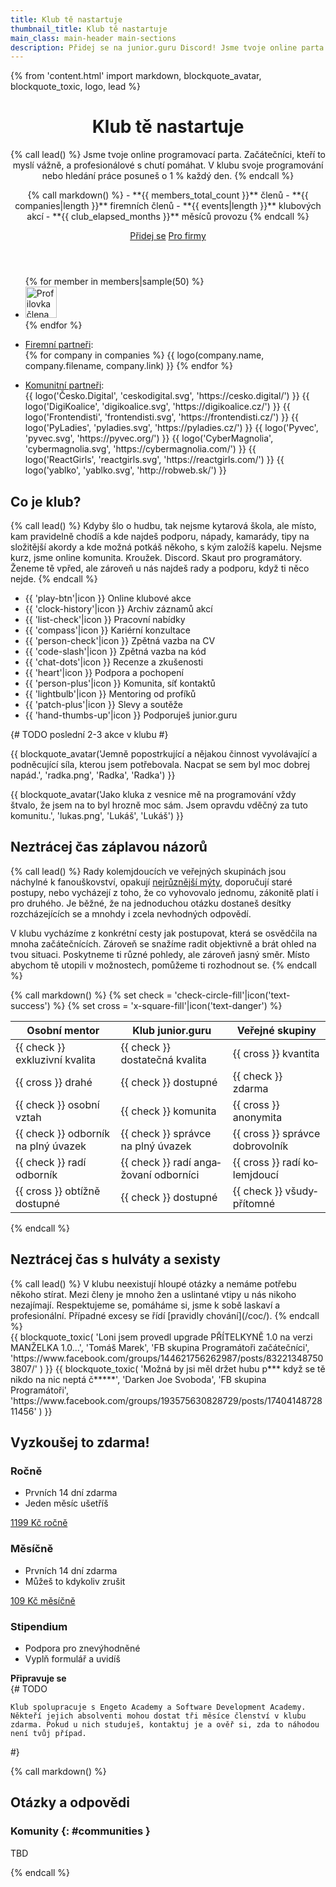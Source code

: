 ```yaml
---
title: Klub tě nastartuje
thumbnail_title: Klub tě nastartuje
main_class: main-header main-sections
description: Přidej se na junior.guru Discord! Jsme tvoje online parta začátečníků, kteří to myslí vážně, a profesionálů s chutí pomáhat. Svoje programování nebo hledání práce posuneš o 1 % každý den.
---
```

{% from 'content.html' import markdown, blockquote_avatar, blockquote_toxic, logo, lead %}

<header>
<h1>Klub tě nastartuje</h1>

{% call lead() %}
Jsme tvoje online programovací parta. Začátečníci, kteří to myslí vážně, a profesionálové s chutí pomáhat. V klubu svoje programování nebo hledání práce posuneš o 1 % každý den.
{% endcall %}

<div class="numbers">
{% call markdown() %}
- **{{ members_total_count }}** členů
- **{{ companies|length }}** firemních členů
- **{{ events|length }}** klubových akcí
- **{{ club_elapsed_months }}** měsíců provozu
{% endcall %}
</div>

<a class="btn btn-primary" href="#pricing">Přidej se</a>
<a class="btn btn-outline-primary" href="{{ 'hire-juniors/'|url }}">Pro firmy</a>
</header>

<div class="members">
    <ul class="members-list">
        {% for member in members|sample(50) %}
        <li class="members-item">
            <img width="50" height="50" class="members-image" src="{{ ('static/' + member.avatar_path)|url }}" alt="Profilovka člena {{ member.id }}">
        </li>
        {% endfor %}
    </ul>
</div>

<ul class="logos">
    <li class="logos-item logos-caption">
        <a href="{{ 'hire-juniors/'|url }}">Firemní partneři</a>:
    </li>
    {% for company in companies %}
        {{ logo(company.name, company.filename, company.link) }}
    {% endfor %}
</ul>
<ul class="logos grayscale">
    <li class="logos-item logos-caption">
        <a href="#communities">Komunitní partneři</a>:
    </li>
    {{ logo('Česko.Digital', 'ceskodigital.svg', 'https://cesko.digital/') }}
    {{ logo('DigiKoalice', 'digikoalice.svg', 'https://digikoalice.cz/') }}
    {{ logo('Frontendisti', 'frontendisti.svg', 'https://frontendisti.cz/') }}
    {{ logo('PyLadies', 'pyladies.svg', 'https://pyladies.cz/') }}
    {{ logo('Pyvec', 'pyvec.svg', 'https://pyvec.org/') }}
    {{ logo('CyberMagnolia', 'cybermagnolia.svg', 'https://cybermagnolia.com/') }}
    {{ logo('ReactGirls', 'reactgirls.svg', 'https://reactgirls.com/') }}
    {{ logo('yablko', 'yablko.svg', 'http://robweb.sk/') }}
</ul>

<section>

<h2>Co je klub?</h2>
{% call lead() %}
Kdyby šlo o hudbu, tak nejsme kytarová škola, ale místo, kam pravidelně chodíš a kde najdeš podporu, nápady, kamarády, tipy na složitější akordy a kde možná potkáš někoho, s kým založíš kapelu. Nejsme kurz, jsme online komunita. Kroužek. Discord. Skaut pro programátory. Ženeme tě vpřed, ale zároveň u nás najdeš rady a podporu, když ti něco nejde.
{% endcall %}
<div class="margin-standout"><div class="icons">
    <ul class="icons-list">
        <li class="icons-item">
            {{ 'play-btn'|icon }}
            Online klubové akce
        </li>
        <li class="icons-item">
            {{ 'clock-history'|icon }}
            Archiv záznamů akcí
        </li>
        <li class="icons-item">
            {{ 'list-check'|icon }}
            Pracovní nabídky
        </li>
        <li class="icons-item">
            {{ 'compass'|icon }}
            Kariérní konzultace
        </li>
        <li class="icons-item">
            {{ 'person-check'|icon }}
            Zpětná vazba na&nbsp;CV
        </li>
        <li class="icons-item">
            {{ 'code-slash'|icon }}
            Zpětná vazba na&nbsp;kód
        </li>
        <li class="icons-item">
            {{ 'chat-dots'|icon }}
            Recenze a&nbsp;zkušenosti
        </li>
        <li class="icons-item">
            {{ 'heart'|icon }}
            Podpora a&nbsp;pochopení
        </li>
        <li class="icons-item">
            {{ 'person-plus'|icon }}
            Komunita, síť&nbsp;kontaktů
        </li>
        <li class="icons-item">
            {{ 'lightbulb'|icon }}
            Mentoring od&nbsp;profíků
        </li>
        <li class="icons-item">
            {{ 'patch-plus'|icon }}
            Slevy a&nbsp;soutěže
        </li>
        <li class="icons-item">
            {{ 'hand-thumbs-up'|icon }}
            Podporuješ junior.guru
        </li>
    </ul>
</div></div>

{#
    TODO poslední 2-3 akce v klubu
#}

<div class="blockquotes-2">
{{ blockquote_avatar('Jemně popostrkující a nějakou činnost vyvolávající a podněcující síla, kterou jsem potřebovala. Nacpat se sem byl moc dobrej napád.', 'radka.png', 'Radka', 'Radka') }}

{{ blockquote_avatar('Jako kluka z vesnice mě na programování vždy štvalo, že jsem na to byl hrozně moc sám. Jsem opravdu vděčný za tuto komunitu.', 'lukas.png', 'Lukáš', 'Lukáš') }}
</div>

</section>
<div class="section-background gray-white"><section>

<h2>Neztrácej čas záplavou názorů</h2>

{% call lead() %}
Rady kolemjdoucích ve veřejných skupinách jsou náchylné k fanouškovství, opakují [nejrůznější mýty](/motivation/#myths), doporučují staré postupy, nebo vycházejí z toho, že co vyhovovalo jednomu, zákonitě platí i pro druhého. Je běžné, že na jednoduchou otázku dostaneš desítky rozcházejících se a mnohdy i zcela nevhodných odpovědí.

V klubu vycházíme z konkrétní cesty jak postupovat, která se osvědčila na mnoha začátečnících. Zároveň se snažíme radit objektivně a brát ohled na tvou situaci. Poskytneme ti různé pohledy, ale zároveň jasný směr. Místo abychom tě utopili v možnostech, pomůžeme ti rozhodnout se.
{% endcall %}

<div class="margin-standout"><div class="comparison">
{% call markdown() %}
{% set check = 'check-circle-fill'|icon('text-success') %}
{% set cross = 'x-square-fill'|icon('text-danger') %}

| Osobní mentor                       | Klub junior.guru                                | Veřejné skupiny                      |
|-------------------------------------|-------------------------------------------------|--------------------------------------|
| {{ check }} exkluzivní kvalita      | {{ check }} dostatečná kvalita                  | {{ cross }} kvantita                 |
| {{ cross }} drahé                   | {{ check }} dostupné                            | {{ check }} zdarma                   |
| {{ check }} osobní vztah            | {{ check }} komunita                            | {{ cross }} anonymita                |
| {{ check }} odborník na plný úvazek | {{ check }} správce na plný úvazek              | {{ cross }} správce dobro&shy;volník |
| {{ check }} radí odborník           | {{ check }} radí anga&shy;žo&shy;vaní odborníci | {{ cross }} radí ko&shy;lemjdoucí    |
| {{ cross }} obtížně dostupné        | {{ check }} dostupné                            | {{ check }} všudy&shy;přítomné       |
{% endcall %}
</div></div>

</section></div>
<section>

<h2>Neztrácej čas s hulváty a sexisty</h2>
{% call lead() %}
V klubu neexistují hloupé otázky a nemáme potřebu někoho stírat. Mezi členy je mnoho žen a uslintané vtipy u nás nikoho nezajímají. Respektujeme se, pomáháme si, jsme k sobě laskaví a profesionální. Případné excesy se řídí [pravidly chování](/coc/).
{% endcall %}
<div class="blockquotes-2">
{{
    blockquote_toxic(
        'Loni jsem provedl upgrade PŘÍTELKYNĚ 1.0 na verzi MANŽELKA 1.0…',
        'Tomáš Marek',
        'FB skupina Programátoři začátečníci',
        'https://www.facebook.com/groups/144621756262987/posts/832213487503807/'
    )
}}
{{
    blockquote_toxic(
        'Možná by jsi měl držet hubu p*** když se tě nikdo na nic neptá č*****',
        'Darken Joe Svoboda',
        'FB skupina Programátoři',
        'https://www.facebook.com/groups/193575630828729/posts/1740414872811456'
    )
}}
</div>

</section>
<div id="pricing" class="section-background yellow-light"><section>

<div class="pricing-container">
    <h2>Vyzkoušej to zdarma!</h2>
    <div class="pricing">
        <div class="pricing-block">
            <h3 class="pricing-heading">Ročně</h3>
            <ul class="pricing-benefits">
                <li class="pricing-benefits-item">Prvních 14 dní zdarma</li>
                <li class="pricing-benefits-item">Jeden měsíc ušetříš</li>
            </ul>
            <a class="pricing-button" href="https://juniorguru.memberful.com/checkout?plan=59574">1199 Kč ročně</a>
        </div>
        <div class="pricing-block">
            <h3 class="pricing-heading">Měsíčně</h3>
            <ul class="pricing-benefits">
                <li class="pricing-benefits-item">Prvních 14 dní zdarma</li>
                <li class="pricing-benefits-item">Můžeš to kdykoliv zrušit</li>
            </ul>
            <a class="pricing-button" href="https://juniorguru.memberful.com/checkout?plan=59515">109 Kč měsíčně</a>
        </div>
        <div class="pricing-block">
            <h3 class="pricing-heading">Stipendium</h3>
            <ul class="pricing-benefits">
                <li class="pricing-benefits-item">Podpora pro znevýhodněné</li>
                <li class="pricing-benefits-item">Vyplň formulář a uvidíš</li>
            </ul>
            <strong class="pricing-button disabled">Připravuje se</strong>
        </div>
    </div>
</div>
{#
    TODO

    Klub spolupracuje s Engeto Academy a Software Development Academy. Někteří jejich absolventi mohou dostat tři měsíce členství v klubu zdarma. Pokud u nich studuješ, kontaktuj je a ověř si, zda to náhodou není tvůj případ.
#}

</section></div>
<section>
{% call markdown() %}

## Otázky a odpovědi

### Komunity {: #communities }

TBD

{% endcall %}
</section>
